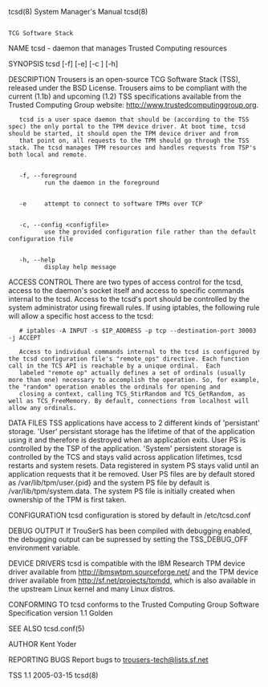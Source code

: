 tcsd(8)                                                                                    System Manager's Manual                                                                                    tcsd(8)



                                                                                             TCG Software Stack

NAME
       tcsd - daemon that manages Trusted Computing resources

SYNOPSIS
       tcsd [-f] [-e] [-c <configfile> ] [-h]


DESCRIPTION
       Trousers is an open-source TCG Software Stack (TSS), released under the BSD License. Trousers aims to be compliant with the current (1.1b) and upcoming (1.2) TSS specifications available from the
       Trusted Computing Group website: http://www.trustedcomputinggroup.org.

       tcsd is a user space daemon that should be (according to the TSS spec) the only portal to the TPM device driver. At boot time, tcsd should be started, it should open the TPM device driver and from
       that point on, all requests to the TPM should go through the TSS stack. The tcsd manages TPM resources and handles requests from TSP's both local and remote.


       -f, --foreground
              run the daemon in the foreground


       -e     attempt to connect to software TPMs over TCP


       -c, --config <configfile>
              use the provided configuration file rather than the default configuration file


       -h, --help
              display help message


ACCESS CONTROL
       There are two types of access control for the tcsd, access to the daemon's socket itself and access to specific commands internal to the tcsd. Access to the tcsd's port should be controlled by the
       system administrator using firewall rules.  If using iptables, the following rule will allow a specific host access to the tcsd:

       # iptables -A INPUT -s $IP_ADDRESS -p tcp --destination-port 30003 -j ACCEPT

       Access to individual commands internal to the tcsd is configured by the tcsd configuration file's "remote_ops" directive. Each function call in the TCS API is reachable by a unique ordinal.  Each
       labeled "remote op" actually defines a set of ordinals (usually more than one) necessary to accomplish the operation. So, for example, the "random" operation enables the ordinals for opening and
       closing a context, calling TCS_StirRandom and TCS_GetRandom, as well as TCS_FreeMemory. By default, connections from localhost will allow any ordinals.


DATA FILES
       TSS applications have access to 2 different kinds of 'persistant' storage. 'User' persistant storage has the lifetime of that of the application using it and therefore is destroyed when an
       application exits.  User PS is controlled by the TSP of the application.  'System' persistent storage is controlled by the TCS and stays valid across application lifetimes, tcsd restarts and system
       resets. Data registered in system PS stays valid until an application requests that it be removed. User PS files are by default stored as /var/lib/tpm/user.{pid} and the system PS file by default is
       /var/lib/tpm/system.data.  The system PS file is initially created when ownership of the TPM is first taken.


CONFIGURATION
       tcsd configuration is stored by default in /etc/tcsd.conf


DEBUG OUTPUT
       If TrouSerS has been compiled with debugging enabled, the debugging output can be supressed by setting the TSS_DEBUG_OFF environment variable.


DEVICE DRIVERS
       tcsd is compatible with the IBM Research TPM device driver available from http://ibmswtpm.sourceforge.net/ and the TPM device driver available from http://sf.net/projects/tpmdd, which is also
       available in the upstream Linux kernel and many Linux distros.


CONFORMING TO
       tcsd conforms to the Trusted Computing Group Software Specification version 1.1 Golden


SEE ALSO
       tcsd.conf(5)


AUTHOR
       Kent Yoder


REPORTING BUGS
       Report bugs to <trousers-tech@lists.sf.net>



TSS 1.1                                                                                           2005-03-15                                                                                          tcsd(8)
